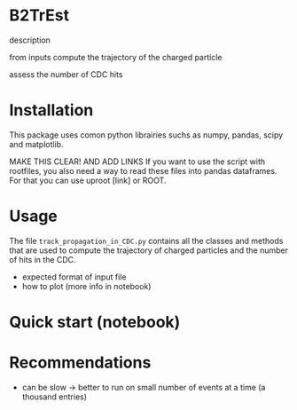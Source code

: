 # B2TrEst

description

from inputs compute the trajectory of the charged particle

assess the number of CDC hits

# Installation

This package uses comon python librairies suchs as numpy, pandas, scipy and matplotlib.

MAKE THIS CLEAR! AND ADD LINKS
If you want to use the script with rootfiles, you also need a way to read these files into pandas dataframes. For that you can use uproot [link] or ROOT.

# Usage

The file ``track_propagation_in_CDC.py`` contains all the classes and methods that are used to compute the trajectory of charged particles and the number of hits in the CDC.

- expected format of input file
- how to plot (more info in notebook)

# Quick start (notebook)

# Recommendations

- can be slow -> better to run on small number of events at a time (a thousand entries)

